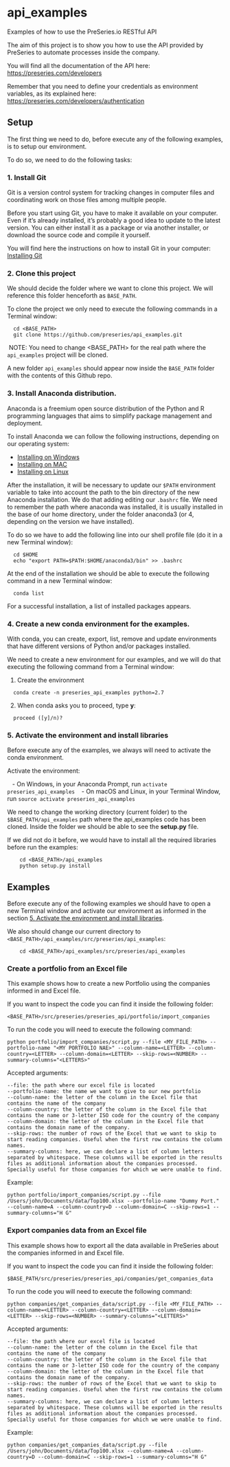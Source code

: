 # api_examples

Examples of how to use the PreSeries.io RESTful API

The aim of this project is to show you how to use the API provided by PreSeries to automate processes inside the company.

You will find all the documentation of the API here: https://preseries.com/developers

Remember that you need to define your credentials as environment variables, as its explained here: https://preseries.com/developers/authentication


## Setup

The first thing we need to do, before execute any of the following examples, is to setup our environment.

To do so, we need to do the following tasks:

### 1. Install Git

Git is a version control system for tracking changes in computer files and coordinating work on those files among multiple people.

Before you start using Git, you have to make it available on your computer. Even if it’s already installed, it’s probably a good idea to update to the latest version. You can either install it as a package or via another installer, or download the source code and compile it yourself.

You will find here the instructions on how to install Git in your computer: [Installing Git](https://git-scm.com/book/en/v2/Getting-Started-Installing-Git)


### 2. Clone this project

We should decide the folder where we want to clone this project. We will reference this folder henceforth as ```BASE_PATH```.

To clone the project we only need to execute the following commands in a Terminal window:

  
```{bash}
  cd <BASE_PATH>
  git clone https://github.com/preseries/api_examples.git
```

  NOTE: You need to change <BASE_PATH> for the real path where the `api_examples` project will be cloned.

A new folder ```api_examples``` should appear now inside the ```BASE_PATH``` folder with the contents of this Github repo.

### 3. Install Anaconda distribution. 

Anaconda is a freemium open source distribution of the Python and R programming languages that aims to simplify package management and deployment.
  
To install Anaconda we can follow the following instructions, depending on our operating system:
  
  - [Installing on Windows](https://conda.io/docs/user-guide/install/windows.html)
  - [Installing on MAC](https://conda.io/docs/user-guide/install/macos.html)
  - [Installing on Linux](https://conda.io/docs/user-guide/install/linux.html)

After the installation, it will be necessary to update our ```$PATH``` environment variable to take into account the path to the bin directory of the new Anaconda installation. We do that adding editing our ```.bashrc``` file.  We need to remember the path where anaconda was installed, it is usually installed in the base of our home directory, under the folder anaconda3 (or 4, depending on the version we have installed).

To do so we have to add the following line into our shell profile file (do it in a new Terminal window):

```{bash}
  cd $HOME
  echo "export PATH=$PATH:$HOME/anaconda3/bin" >> .bashrc
```

At the end of the installation we should be able to execute the following command in a new Terminal window:
  
```{bash}
  conda list
```

For a successful installation, a list of installed packages appears.
  
### 4. Create a new conda environment for the examples.

With conda, you can create, export, list, remove and update environments that have different versions of Python and/or packages installed.

We need to create a new environment for our examples, and we will do that executing the following command from a Terminal window:


1. Create the environment

  ```{bash}
    conda create -n preseries_api_examples python=2.7
  ```
2. When conda asks you to proceed, type __y__:

  ```{bash}
    proceed ([y]/n)?
  ```
  
### 5. Activate the environment and install libraries
 
Before execute any of the examples, we always will need to activate the conda environment. 

Activate the environment:

    - On Windows, in your Anaconda Prompt, run ```activate preseries_api_examples```
    - On macOS and Linux, in your Terminal Window, run ```source activate preseries_api_examples```

We need to change the working directory (current folder) to the ```$BASE_PATH/api_examples``` path where the api_examples code has been cloned. Inside the folder we should be able to see the __setup.py__ file.

If we did not do it before, we would have to install all the required libraries before run the examples:

  ```{bash}
      cd <BASE_PATH>/api_examples
      python setup.py install
  ```


## Examples

Before execute any of the following examples we should have to open a new Terminal window and activate our environment as informed in the section [5. Activate the environment and install libraries](#5-activate-the-environment-and-install-libraries).

We also should change our current directory to ```<BASE_PATH>/api_examples/src/preseries/api_examples```:

  ```{bash}
      cd <BASE_PATH>/api_examples/src/preseries/api_examples
  ```
  
### Create a portfolio from an Excel file

This example shows how to create a new Portfolio using the companies informed in and Excel file. 

If you want to inspect the code you can find it inside the following folder:

```{bash}
<BASE_PATH>/src/preseries/preseries_api/portfolio/import_companies
```

To run the code you will need to execute the following command:

```{bash}
python portfolio/import_companies/script.py --file <MY_FILE_PATH> --portfolio-name "<MY PORTFOLIO NAE>" --column-name=<LETTER> --column-country=<LETTER> --column-domain=<LETTER> --skip-rows=<NUMBER> --summary-columns="<LETTERS>"
```

Accepted arguments:

    --file: the path where our excel file is located
    --portfolio-name: the name we want to give to our new portfolio
    --column-name: the letter of the column in the Excel file that contains the name of the company
    --column-country: the letter of the column in the Excel file that contains the name or 3-letter ISO code for the country of the company
    --column-domain: the letter of the column in the Excel file that contains the domain name of the company.
    --skip-rows: the number of rows of the Excel that we want to skip to start reading companies. Useful when the first row contains the column names.
    --summary-columns: here, we can declare a list of column letters separated by whitespace. These columns will be exported in the results files as additional information about the companies processed. Specially useful for those companies for which we were unable to find.

Example:

```{bash}
python portfolio/import_companies/script.py --file /Users/john/Documents/data/Top100.xlsx --portfolio-name "Dummy Port." --column-name=A --column-country=D --column-domain=C --skip-rows=1 --summary-columns="H G"
```

### Export companies data from an Excel file

This example shows how to export all the data available in PreSeries about the companies informed in and Excel file. 

If you want to inspect the code you can find it inside the following folder:

```{bash}
$BASE_PATH/src/preseries/preseries_api/companies/get_companies_data
```

To run the code you will need to execute the following command:

```{bash}
python companies/get_companies_data/script.py --file <MY_FILE_PATH> --column-name=<LETTER> --column-country=<LETTER> --column-domain=<LETTER> --skip-rows=<NUMBER> --summary-columns="<LETTERS>"
```

Accepted arguments:

    --file: the path where our excel file is located
    --column-name: the letter of the column in the Excel file that contains the name of the company
    --column-country: the letter of the column in the Excel file that contains the name or 3-letter ISO code for the country of the company
    --column-domain: the letter of the column in the Excel file that contains the domain name of the company.
    --skip-rows: the number of rows of the Excel that we want to skip to start reading companies. Useful when the first row contains the column names.
    --summary-columns: here, we can declare a list of column letters separated by whitespace. These columns will be exported in the results files as additional information about the companies processed. Specially useful for those companies for which we were unable to find.

Example:

```{bash}
python companies/get_companies_data/script.py --file /Users/john/Documents/data/Top100.xlsx --column-name=A --column-country=D --column-domain=C --skip-rows=1 --summary-columns="H G"
```
